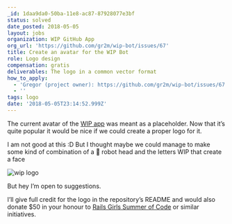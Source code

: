 ```yaml
---
_id: 1daa9da0-50ba-11e8-ac87-87928077e3bf
status: solved
date_posted: 2018-05-05
layout: jobs
organization: WIP GitHub App
org_url: 'https://github.com/gr2m/wip-bot/issues/67'
title: Create an avatar for the WIP Bot
role: Logo design
compensation: gratis
deliverables: The logo in a common vector format
how_to_apply:
  - 'Gregor (project owner): https://github.com/gr2m/wip-bot/issues/67'
  - ''
tags: logo
date: '2018-05-05T23:14:52.999Z'
---
```

The current avatar of the [WIP app](https://github.com/apps/wip) was meant as a placeholder. Now that it’s quite popular it would be nice if we could create a proper logo for it. 

I am not good at this :D But I thought maybe we could manage to make some kind of combination of a 
🤖 robot head and the letters WIP that create a face

![wip logo](https://user-images.githubusercontent.com/39992/39668305-dcd41256-507e-11e8-89a7-9395b2c92abb.png)

But hey I’m open to suggestions.

I’ll give full credit for the logo in the repository’s README and would also donate $50 in your honour to [Rails Girls Summer of Code](https://railsgirlssummerofcode.org/) or similar initiatives.
